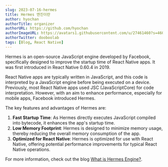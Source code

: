```yaml
---
slug: 2023-07-16-hermes
title: Hermes 엔진이란
author: hyochan
authorTitle: organizer
authorURL: https://github.com/hyochan
authorImageURL: https://avatars1.githubusercontent.com/u/27461460?s=460&u=b5860875e26d33fd70fd210f4ea74f81cdf9d99b&v=4
authorTwitter: dooboolab
tags: [Blog, React Native]
---
```


Hermes is an open-source JavaScript engine developed by Facebook, specifically designed to improve the startup time of React Native apps. It was first introduced in React Native 0.60.4 in 2019.

React Native apps are typically written in JavaScript, and this code is interpreted by a JavaScript engine before being executed on a device. Previously, most React Native apps used JSC (JavaScriptCore) for code interpretation. However, with an aim to enhance performance, especially for mobile apps, Facebook introduced Hermes.

The key features and advantages of Hermes are:

1. **Fast Startup Time**: As Hermes directly executes JavaScript compiled into bytecode, it enhances the app's startup time.
2. **Low Memory Footprint**: Hermes is designed to minimize memory usage, thereby reducing the overall memory consumption of the app.
3. **Optimized for React Native**: Hermes is optimized for use with React Native, offering potential performance improvements for typical React Native operations.

For more information, check out the blog [What is Hermes Engine?](https://medium.com/crossplatformkorea/hermes-%EC%97%94%EC%A7%84%EC%9D%B4%EB%9E%80-cbeb953e0f10).
